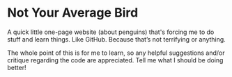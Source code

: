 Not Your Average Bird
=====================

A quick little one-page website (about penguins) that's forcing me to do stuff and learn things. Like GitHub. Because that’s not terrifying or anything. 

The whole point of this is for me to learn, so any helpful suggestions and/or critique regarding the code are appreciated. Tell me what I should be doing better! 